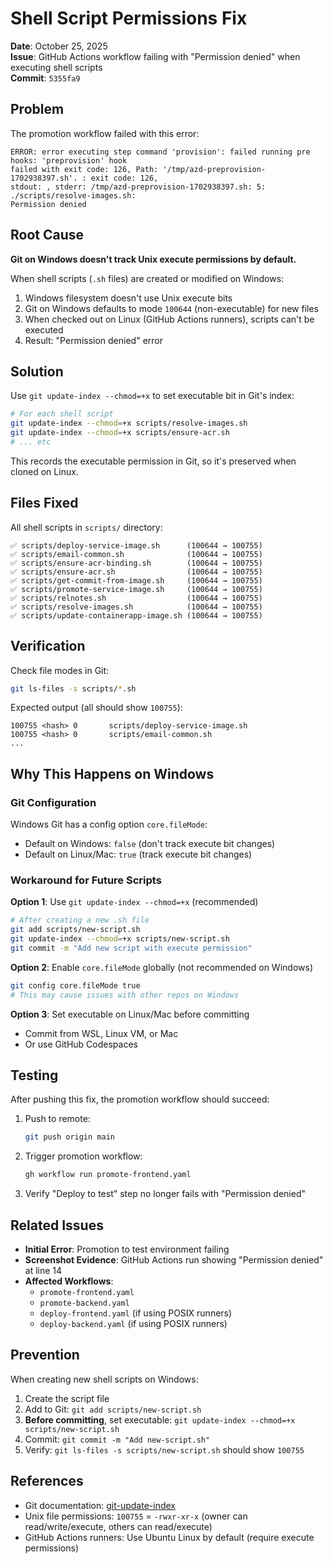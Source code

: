 # Shell Script Permissions Fix

**Date**: October 25, 2025  
**Issue**: GitHub Actions workflow failing with "Permission denied" when executing shell scripts  
**Commit**: `5355fa9`

## Problem

The promotion workflow failed with this error:

```
ERROR: error executing step command 'provision': failed running pre hooks: 'preprovision' hook 
failed with exit code: 126, Path: '/tmp/azd-preprovision-1702938397.sh'. : exit code: 126, 
stdout: , stderr: /tmp/azd-preprovision-1702938397.sh: 5: ./scripts/resolve-images.sh: 
Permission denied
```

## Root Cause

**Git on Windows doesn't track Unix execute permissions by default.**

When shell scripts (`.sh` files) are created or modified on Windows:
1. Windows filesystem doesn't use Unix execute bits
2. Git on Windows defaults to mode `100644` (non-executable) for new files
3. When checked out on Linux (GitHub Actions runners), scripts can't be executed
4. Result: "Permission denied" error

## Solution

Use `git update-index --chmod=+x` to set executable bit in Git's index:

```bash
# For each shell script
git update-index --chmod=+x scripts/resolve-images.sh
git update-index --chmod=+x scripts/ensure-acr.sh
# ... etc
```

This records the executable permission in Git, so it's preserved when cloned on Linux.

## Files Fixed

All shell scripts in `scripts/` directory:

```
✅ scripts/deploy-service-image.sh      (100644 → 100755)
✅ scripts/email-common.sh              (100644 → 100755)
✅ scripts/ensure-acr-binding.sh        (100644 → 100755)
✅ scripts/ensure-acr.sh                (100644 → 100755)
✅ scripts/get-commit-from-image.sh     (100644 → 100755)
✅ scripts/promote-service-image.sh     (100644 → 100755)
✅ scripts/relnotes.sh                  (100644 → 100755)
✅ scripts/resolve-images.sh            (100644 → 100755)
✅ scripts/update-containerapp-image.sh (100644 → 100755)
```

## Verification

Check file modes in Git:
```bash
git ls-files -s scripts/*.sh
```

Expected output (all should show `100755`):
```
100755 <hash> 0       scripts/deploy-service-image.sh
100755 <hash> 0       scripts/email-common.sh
...
```

## Why This Happens on Windows

### Git Configuration
Windows Git has a config option `core.fileMode`:
- Default on Windows: `false` (don't track execute bit changes)
- Default on Linux/Mac: `true` (track execute bit changes)

### Workaround for Future Scripts

**Option 1**: Use `git update-index --chmod=+x` (recommended)
```bash
# After creating a new .sh file
git add scripts/new-script.sh
git update-index --chmod=+x scripts/new-script.sh
git commit -m "Add new script with execute permission"
```

**Option 2**: Enable `core.fileMode` globally (not recommended on Windows)
```bash
git config core.fileMode true
# This may cause issues with other repos on Windows
```

**Option 3**: Set executable on Linux/Mac before committing
- Commit from WSL, Linux VM, or Mac
- Or use GitHub Codespaces

## Testing

After pushing this fix, the promotion workflow should succeed:

1. Push to remote:
   ```bash
   git push origin main
   ```

2. Trigger promotion workflow:
   ```bash
   gh workflow run promote-frontend.yaml
   ```

3. Verify "Deploy to test" step no longer fails with "Permission denied"

## Related Issues

- **Initial Error**: Promotion to test environment failing
- **Screenshot Evidence**: GitHub Actions run showing "Permission denied" at line 14
- **Affected Workflows**: 
  - `promote-frontend.yaml`
  - `promote-backend.yaml`
  - `deploy-frontend.yaml` (if using POSIX runners)
  - `deploy-backend.yaml` (if using POSIX runners)

## Prevention

When creating new shell scripts on Windows:

1. Create the script file
2. Add to Git: `git add scripts/new-script.sh`
3. **Before committing**, set executable: `git update-index --chmod=+x scripts/new-script.sh`
4. Commit: `git commit -m "Add new-script.sh"`
5. Verify: `git ls-files -s scripts/new-script.sh` should show `100755`

## References

- Git documentation: [git-update-index](https://git-scm.com/docs/git-update-index)
- Unix file permissions: `100755` = `-rwxr-xr-x` (owner can read/write/execute, others can read/execute)
- GitHub Actions runners: Use Ubuntu Linux by default (require execute permissions)
